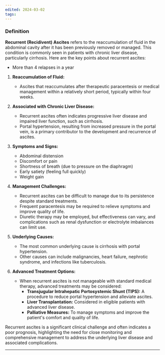 ```yaml
---
edited: 2024-03-02
tags:
---
```

### Definition
**Recurrent (Recidivent) Ascites** refers to the reaccumulation of fluid in the abdominal cavity after it has been previously removed or managed. This condition is commonly seen in patients with chronic liver disease, particularly cirrhosis. Here are the key points about recurrent ascites:
- More than 4 relapses in a year

1. **Reaccumulation of Fluid:**
   - Ascites that reaccumulates after therapeutic paracentesis or medical management within a relatively short period, typically within four weeks.

2. **Associated with Chronic Liver Disease:**
   - Recurrent ascites often indicates progressive liver disease and impaired liver function, such as cirrhosis.
   - Portal hypertension, resulting from increased pressure in the portal vein, is a primary contributor to the development and recurrence of ascites.

3. **Symptoms and Signs:**
   - Abdominal distension
   - Discomfort or pain
   - Shortness of breath (due to pressure on the diaphragm)
   - Early satiety (feeling full quickly)
   - Weight gain

4. **Management Challenges:**
   - Recurrent ascites can be difficult to manage due to its persistence despite standard treatments.
   - Frequent paracentesis may be required to relieve symptoms and improve quality of life.
   - Diuretic therapy may be employed, but effectiveness can vary, and complications such as renal dysfunction or electrolyte imbalances can limit use.

5. **Underlying Causes:**
   - The most common underlying cause is cirrhosis with portal hypertension.
   - Other causes can include malignancies, heart failure, nephrotic syndrome, and infections like tuberculosis.

6. **Advanced Treatment Options:**
   - When recurrent ascites is not manageable with standard medical therapy, advanced treatments may be considered:
     - **Transjugular Intrahepatic Portosystemic Shunt (TIPS):** A procedure to reduce portal hypertension and alleviate ascites.
     - **Liver Transplantation:** Considered in eligible patients with advanced liver disease.
     - **Palliative Measures:** To manage symptoms and improve the patient's comfort and quality of life.

Recurrent ascites is a significant clinical challenge and often indicates a poor prognosis, highlighting the need for close monitoring and comprehensive management to address the underlying liver disease and associated complications.

---
